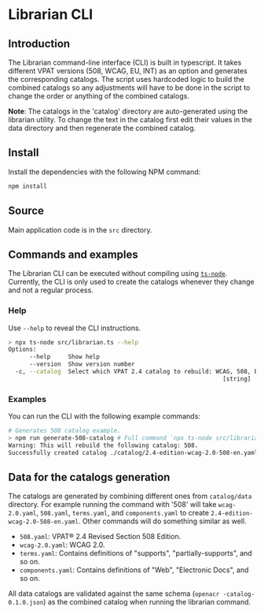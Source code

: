 # Librarian CLI

## Introduction

The Librarian command-line interface (CLI) is built in typescript. It takes different VPAT versions (508, WCAG, EU, INT) as an option and generates the corresponding catalogs. The script uses hardcoded logic to build the combined catalogs so any adjustments will have to be done in the script to change the order or anything of the combined catalogs.

**Note**: The catalogs in the 'catalog' directory are auto-generated using the librarian utility. To change the text in the catalog first edit their values in the data directory and then regenerate the combined catalog.

## Install

Install the dependencies with the following NPM command:

```bash
npm install
```

## Source

Main application code is in the `src` directory.

## Commands and examples

The Librarian CLI can be executed without compiling using [`ts-node`](https://typestrong.org/ts-node/). Currently, the CLI is only used to create the catalogs whenever they change and not a regular process.

### Help

Use `--help` to reveal the CLI instructions.

```bash
> npx ts-node src/librarian.ts --help
Options:
      --help     Show help                                             [boolean]
      --version  Show version number                                   [boolean]
  -c, --catalog  Select which VPAT 2.4 catalog to rebuild: WCAG, 508, EU, INT
                                                             [string] [required]
```

### Examples

You can run the CLI with the following example commands:

```bash
# Generates 508 catalog example.
> npm run generate-508-catalog # Full command `npx ts-node src/librarian.ts -c 508`
Warning: This will rebuild the following catalog: 508.
Successfully created catalog ./catalog/2.4-edition-wcag-2.0-508-en.yaml.
```

## Data for the catalogs generation

The catalogs are generated by combining different ones from `catalog/data` directory. For example running the command with '508' will take `wcag-2.0.yaml`, `508.yaml`, `terms.yaml`, and `components.yaml` to create `2.4-edition-wcag-2.0-508-en.yaml`. Other commands will do something similar as well.

- `508.yaml`: VPAT® 2.4 Revised Section 508 Edition.
- `wcag-2.0.yaml`: WCAG 2.0.
- `terms.yaml`: Contains definitions of "supports", "partially-supports", and so on.
- `components.yaml`: Contains definitions of "Web", "Electronic Docs", and so on.

All data catalogs are validated against the same schema (`openacr -catalog-0.1.0.json`) as the combined catalog when running the librarian command.
